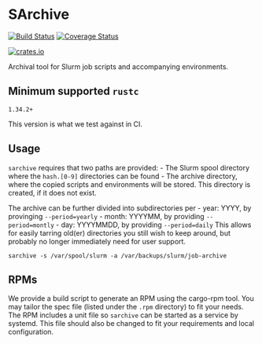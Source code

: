 SArchive
========

[![Build Status](https://travis-ci.org/itkovian/sarchive.svg?branch=master)](https://travis-ci.org/itkovian/sarchive)
[![Coverage Status](https://coveralls.io/repos/github/itkovian/sarchive/badge.svg)](https://coveralls.io/github/itkovian/sarchive)

[![crates.io](https://img.shields.io/crates/v/sarchive.svg)](https://crates.io/crates/sarchive)

Archival tool for Slurm job scripts and accompanying environments.

## Minimum supported `rustc`

`1.34.2+`

This version is what we test against in CI.

## Usage

`sarchive` requires that two paths are provided:
    - The Slurm spool directory where the `hash.[0-9]` directories can be found
    - The archive directory, where the copied scripts and environments will be 
      stored. This directory is created, if it does not exist.

The archive can be further divided into subdirectories per
    - year: YYYY, by provinging `--period=yearly`
    - month: YYYYMM, by providing `--period=montly`
    - day: YYYYMMDD, by providing `--period=daily`
This allows for easily tarring old(er) directories you still wish to keep around, 
but probably no longer immediately need for user support.

`sarchive -s /var/spool/slurm -a /var/backups/slurm/job-archive`

## RPMs

We provide a build script to generate an RPM using the cargo-rpm tool. You may tailor the spec 
file (listed under the `.rpm` directory) to fit your needs. The RPM includes a unit file so
`sarchive` can be started as a service by systemd. This file should also be changed to fit your
requirements and local configuration.

